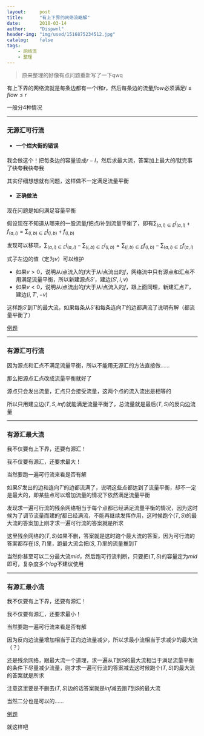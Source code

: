 ```yaml
---
layout:		post
title:		"有上下界的网络流略解"
date:		2018-03-14
author:		"Dispwnl"
header-img:	"img/used/1516875234512.jpg"
catalog:	false
tags:
    - 网络流
    - 整理
---
```


>  原来整理的好像有点问题重新写了一下qwq

有上下界的网络流就是每条边都有一个$l$和$r$，然后每条边的流量$flow$必须满足$l\le flow\le r$

一般分$4$种情况

------

### 无源汇可行流

- #### 一个~~烂大街~~的错误

我会做这个！把每条边的容量设成$r-l​$，然后求最大流，答案加上最大的$l​$就完事了~~快夸我快夸我~~

其实仔细想想就有问题，这样做不一定满足流量平衡

- #### 正确做法

现在问题是如何满足容量平衡

假设现在不知道从哪来的一股流量$f​$把点$i​$补到流量平衡了，即有$\sum_{(a,i)\in E}l_{(a,i)}+f_{(a,i)}=\sum_{(i,b)\in E}l_{(i,b)}+f_{(i,b)}​$

发现可以移项，$\sum_{(a,i)\in E}l_{(a,i)}-\sum_{(i,b)\in E}l_{(i,b)}=\sum_{(i,b)\in E}f_{(i,b)}-\sum_{(a,i)\in E}f_{(a,i)}​$

式子左边的值（定为$v$）可以维护

- 如果$v> 0$，说明从$i$点流入的$f$大于从$i$点流出的$f$，网络流中只有源点和汇点不用满足流量平衡，所以新建源点$S'$，建边$(S',i,v)$
- 如果$v<0$，说明从$i$点流出的$f$大于从$i$点流入的$f$，跟上面同理，新建汇点$T'$，建边$(i,T',-v)$

这样跑$S'​$到$T'​$的最大流，如果每条从$S'​$和每条连向$T'​$的边都满流了说明有解（都流量平衡了）

[例题](http://acm.zju.edu.cn/onlinejudge/showProblem.do?problemCode=2314)

------

### 有源汇可行流

因为源点和汇点不满足流量平衡，所以不能用无源汇的方法直接做……

那么把源点汇点改成流量平衡就好了

源点只会发出流量，汇点只会接受流量，这两个点的流入流出是相等的

所以只用建立边$(T,S,inf)$就能满足流量平衡了，总流量就是最后$(T,S)$的反向边流量

------

### 有源汇最大流

我不仅要有上下界，还要有源汇！

我不仅要有源汇，还要求最大！

当然要跑一遍可行流来看是否有解

如果$S'$发出的边和连向$T'​$的边都流满了，说明这些点都达到了流量平衡，却不一定是最大的，即某些点可以增加流量的情况下依然满足流量平衡

发现求一遍可行流的残余网络相当于每个点都已经满足流量平衡的情况，因为这时候为了调节流量而建的$f$都已经满流，不能再继续发挥作用，这时候跑个$(T,S)$的最大流的答案加上刚才求一遍可行流的答案就是所求

这里残余网络的$(T,S)$如果不删，答案就是这时跑个最大流的答案，因为可行流的答案都存在$(S,T)$里，跑最大流会把$(S,T)$里的流量推到$T$

当然你甚至可以二分最大流$mid$，然后跑可行流判断，只要把$(T,S)$的容量定为$mid$即可，复杂度多个$log$不建议使用

------

### 有源汇最小流

我不仅要有上下界，还要有源汇！

我不仅要有源汇，还要求最小！

当然要跑一遍可行流来看是否有解

因为反向边流量增加相当于正向边流量减少，所以求最小流相当于求减少的最大流（？）

还是残余网络，跟最大流一个道理，求一遍从$T$到$S$的最大流相当于满足流量平衡的条件下尽量减少流量，刚才求一遍可行流的答案减去这时候跑个$(T,S)$的最大流的答案就是所求

注意这里要是不删去$(T,S)$边的话答案就是$inf$减去跑$T$到$S$的最大流

当然二分也是可以的……

[例题](https://a-failure.github.io/2019/03/01/BZOJ1458-%E5%A3%AB%E5%85%B5%E5%8D%A0%E9%A2%86/)

就这样吧